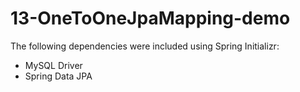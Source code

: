 # 13-OneToOneJpaMapping-demo
The following dependencies were included using Spring Initializr:

- MySQL Driver
- Spring Data JPA
